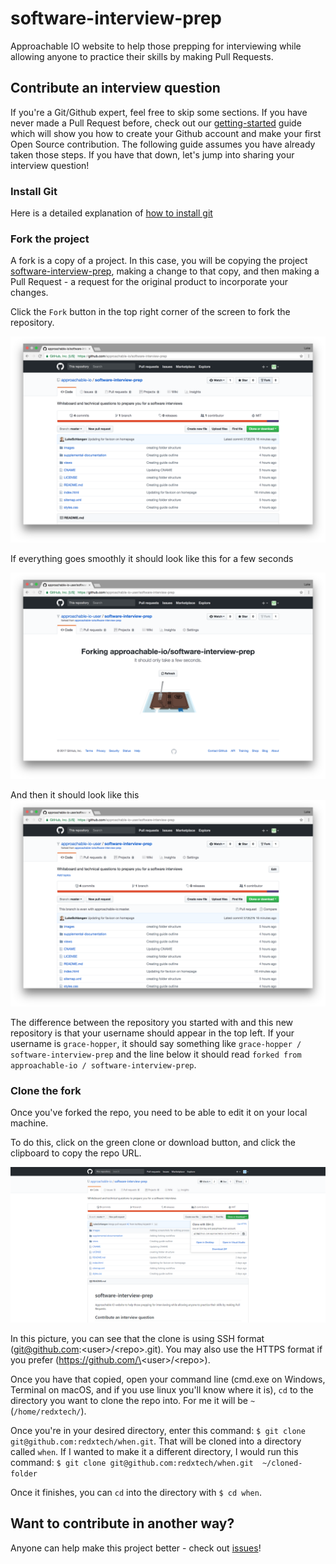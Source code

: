 # software-interview-prep
Approachable IO website to help those prepping for interviewing while allowing anyone to practice their skills by making Pull Requests.

## Contribute an interview question
If you're a Git/Github expert, feel free to skip some sections. If you have never made a Pull Request before, check out our [getting-started](https://github.com/approachable-io/getting-started) guide which will show you how to create your Github account and make your first Open Source contribution. The following guide assumes you have already taken those steps. If you have that down, let's jump into sharing your interview question!

### Install Git
Here is a detailed explanation of [how to install git](https://git-scm.com/book/en/v2/Getting-Started-Installing-Git)

### Fork the project
A fork is a copy of a project. In this case, you will be copying the project [software-interview-prep](https://github.com/approachable-io/software-interview-prep), making a change to that copy, and then making a Pull Request - a request for the original product to incorporate your changes.

Click the `Fork` button in the top right corner of the screen to fork the repository.

![Fork Github Repository](images/github-fork-repository.png)

If everything goes smoothly it should look like this for a few seconds

![Forking Load Screen](images/forking-load-screen.png)

And then it should look like this ![After Fork Screen](images/after-fork-screen.png)

The difference between the repository you started with and this new repository is that your username should appear in the top left. If your username is `grace-hopper`, it should say something like `grace-hopper / software-interview-prep` and the line below it should read `forked from approachable-io / software-interview-prep`.

### Clone the fork

Once you've forked the repo, you need to be able to edit it on your local machine.

To do this, click on the green clone or download button, and click the clipboard to copy the repo URL.

![Copy Clone URL](images/command-line/get-clone-url.png)

In this picture, you can see that the clone is using SSH format (git@github.com:\<user\>/\<repo\>.git). You may also 
use 
the HTTPS format if you prefer (https://github.com/\<user\>/\<repo\>).

Once you have that copied, open your command line (cmd.exe on Windows, Terminal on macOS, and if you use linux you'll
 know where it is), `cd` to the directory you want to clone the repo into. For me it will be `~` (`/home/redxtech/`).

Once you're in your desired directory, enter this command: `$ git clone git@github.com:redxtech/when.git`. That will be cloned into a directory called `when`. If
 I wanted to make it a different directory, I would run this command: `$ git clone git@github.com:redxtech/when.git 
~/cloned-folder`

Once it finishes, you can `cd` into the directory with `$ cd when`.

## Want to contribute in another way?
Anyone can help make this project better - check out [issues](https://github.com/approachable-io/approachable-io/issues)!
